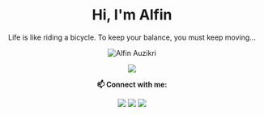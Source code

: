 <h1 align="center">Hi, I'm Alfin<a id='alfinauzikri'></a></h1>
<p align="center">Life is like riding a bicycle. To keep your balance, you must keep moving...</p>
<p align="center"><img alt="Alfin Auzikri" unselectable="on" src="https://komarev.com/ghpvc/?username=alfinauzikri&label=Profile%20views&color=69a8ea&style=flat"/></p>
<p align="center">
<img unselectable="on" src="http://streak-stats.demolab.com?user=alfinauzikri&theme=holi-theme&hide_border=true&background=0D1117&mode=weekly"/><br>
</p>
<p align="center"><b>📫 Connect with me:</b></p>
<p align="center">
<a href="https://www.linkedin.com/in/alfinauzikri"><img src="https://img.shields.io/badge/-alfinauzikri-0D1117?style=flat-square&logo=Linkedin&logoColor=white&link=https://www.linkedin.com/in/alfinauzikri/"/></a>
<a href="https://instagram.com/alfauzikri"><img src="https://img.shields.io/badge/-alfauzikri-0D1117?style=flat-square&logo=instagram&logoColor=white&link=https://instagram.com/alfauzikri"/></a>
<a href="mailto:me@alfauzikri.my.id"><img src="https://img.shields.io/badge/-me@alfauzikri.my.id-0D1117?style=flat-square&logo=Gmail&logoColor=white&link=mailto:me@alfauzikri.my.id"/></a>
</p>

